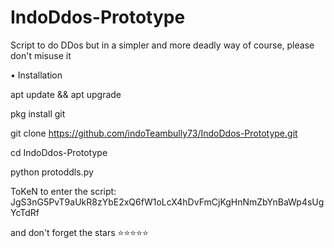 # IndoDdos-Prototype
Script to do DDos but in a simpler and more deadly way of course, please don't misuse it

• Installation

apt update && apt upgrade

pkg install git

git clone https://github.com/indoTeambully73/IndoDdos-Prototype.git

cd IndoDdos-Prototype

python protoddls.py

ToKeN to enter the script:
JgS3nG5PvT9aUkR8zYbE2xQ6fW1oLcX4hDvFmCjKgHnNmZbYnBaWp4sUgYcTdRf

and don't forget the stars 
⭐⭐⭐⭐⭐
